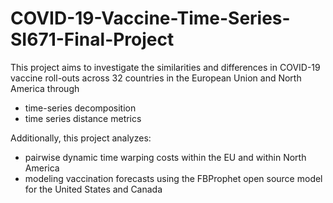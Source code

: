 # COVID-19-Vaccine-Time-Series-SI671-Final-Project
This project aims to investigate the similarities and differences in COVID-19 vaccine roll-outs across 32 countries in the European Union and North America through 
  - time-series decomposition
  - time series distance metrics
 
Additionally, this project analyzes:
  - pairwise dynamic time warping costs within the EU and within North America
  - modeling vaccination forecasts using the FBProphet open source model for the United States and Canada



